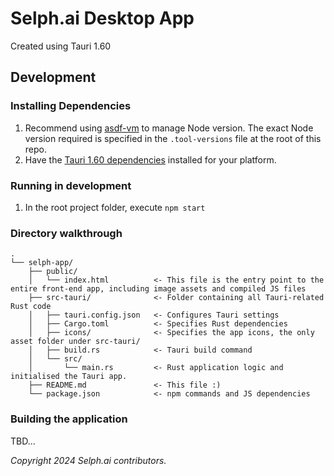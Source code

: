 # Selph.ai Desktop App

Created using Tauri 1.60

## Development

### Installing Dependencies

1. Recommend using [asdf-vm](https://asdf-vm.com/guide/getting-started.html) to manage Node version. The exact Node version required is specified in the `.tool-versions` file at the root of this repo.
1. Have the [Tauri 1.60 dependencies](https://tauri.app/v1/guides/getting-started/prerequisites) installed for your platform.

### Running in development

1. In the root project folder, execute `npm start`

### Directory walkthrough

```
.
└── selph-app/
    ├── public/
    │   └── index.html          <- This file is the entry point to the entire front-end app, including image assets and compiled JS files
    ├── src-tauri/              <- Folder containing all Tauri-related Rust code
    │   ├── tauri.config.json   <- Configures Tauri settings
    │   ├── Cargo.toml          <- Specifies Rust dependencies
    │   ├── icons/              <- Specifies the app icons, the only asset folder under src-tauri/
    │   ├── build.rs            <- Tauri build command
    │   └── src/
    │       └── main.rs         <- Rust application logic and initialised the Tauri app.
    ├── README.md               <- This file :)
    └── package.json            <- npm commands and JS dependencies
```

### Building the application

TBD...

_Copyright 2024 Selph.ai contributors._
